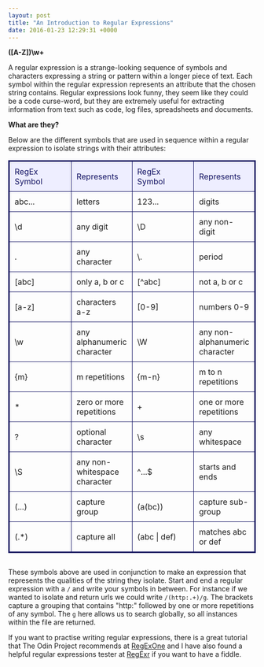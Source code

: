 ```yaml
---
layout: post
title: "An Introduction to Regular Expressions"
date: 2016-01-23 12:29:31 +0000
---
```


<strong> ([A-Z])\w+ </strong>

A regular expression is a strange-looking sequence of symbols and characters expressing a string or pattern within a longer piece of text. Each symbol within the regular expression represents an attribute that the chosen string contains. Regular expressions look funny, they seem like they could be a code curse-word, but they are extremely useful for extracting information from text such as code, log files, spreadsheets and documents. 

<strong> What are they? </strong>

Below are the different symbols that are used in sequence within a regular expression to isolate strings with their attributes:


<div align="center" style="margin-bottom: 30px;">
<table style="border-spacing: 0px; border: #111162 solid 2px;">
<tr>
<td style="width: 200px; padding: 10px; border: #111162 solid 1px; margin: 0px; color: #111162; background-color: #EEEEFF">RegEx Symbol</td>
<td style="padding: 10px; border: #111162 solid 1px; margin: 0px; color: #111162; background-color: #EEEEFF">Represents</td>
<td style="width: 200px; padding: 10px; border: #111162 solid 1px; margin: 0px; color: #111162; background-color: #EEEEFF">RegEx Symbol</td>
<td style="padding: 10px; border: #111162 solid 1px; margin: 0px; color: #111162; background-color: #EEEEFF">Represents</td>
</tr>
<tr>
<td style="padding: 10px; border: #111162 solid 1px; margin: 0px;">abc...</td>
<td style="padding: 10px; border: #111162 solid 1px; margin: 0px;">letters</td>
<td style="padding: 10px; border: #111162 solid 1px; margin: 0px;">123...</td>
<td style="padding: 10px; border: #111162 solid 1px; margin: 0px;">digits</td>
</tr>
<tr>
<td style="padding: 10px; border: #111162 solid 1px; margin: 0px;">\d</td>
<td style="padding: 10px; border: #111162 solid 1px; margin: 0px;">any digit</td>
<td style="padding: 10px; border: #111162 solid 1px; margin: 0px;">\D</td>
<td style="padding: 10px; border: #111162 solid 1px; margin: 0px;">any non-digit</td>
</tr>
<tr>
<td style="padding: 10px; border: #111162 solid 1px; margin: 0px;">.</td>
<td style="padding: 10px; border: #111162 solid 1px; margin: 0px;">any character</td>
<td style="padding: 10px; border: #111162 solid 1px; margin: 0px;">\.</td>
<td style="padding: 10px; border: #111162 solid 1px; margin: 0px;">period</td>
</tr>
<tr>
<td style="padding: 10px; border: #111162 solid 1px; margin: 0px;">[abc]</td>
<td style="padding: 10px; border: #111162 solid 1px; margin: 0px;">only a, b or c</td>
<td style="padding: 10px; border: #111162 solid 1px; margin: 0px;">[^abc]</td>
<td style="padding: 10px; border: #111162 solid 1px; margin: 0px;">not a, b or c</td>
</tr>
<tr>
<td style="padding: 10px; border: #111162 solid 1px; margin: 0px;">[a-z]</td>
<td style="padding: 10px; border: #111162 solid 1px; margin: 0px;">characters a-z</td>
<td style="padding: 10px; border: #111162 solid 1px; margin: 0px;">[0-9]</td>
<td style="padding: 10px; border: #111162 solid 1px; margin: 0px;">numbers 0-9</td>
</tr>
<tr>
<td style="padding: 10px; border: #111162 solid 1px; margin: 0px;">\w</td>
<td style="padding: 10px; border: #111162 solid 1px; margin: 0px;">any alphanumeric character</td>
<td style="padding: 10px; border: #111162 solid 1px; margin: 0px;">\W</td> 
<td style="padding: 10px; border: #111162 solid 1px; margin: 0px;">any non-alphanumeric character</td>
</tr>
<tr>
<td style="padding: 10px; border: #111162 solid 1px; margin: 0px;">{m}</td>
<td style="padding: 10px; border: #111162 solid 1px; margin: 0px;">m repetitions</td>
<td style="padding: 10px; border: #111162 solid 1px; margin: 0px;">{m-n}</td>
<td style="padding: 10px; border: #111162 solid 1px; margin: 0px;">m to n repetitions</td>
</tr>
<tr>
<td style="padding: 10px; border: #111162 solid 1px; margin: 0px;">*</td>
<td style="padding: 10px; border: #111162 solid 1px; margin: 0px;">zero or more repetitions</td>
<td style="padding: 10px; border: #111162 solid 1px; margin: 0px;">+</td>
<td style="padding: 10px; border: #111162 solid 1px; margin: 0px;">one or more repetitions</td>
</tr>
<tr>
<td style="padding: 10px; border: #111162 solid 1px; margin: 0px;">?</td>
<td style="padding: 10px; border: #111162 solid 1px; margin: 0px;">optional character</td>
<td style="padding: 10px; border: #111162 solid 1px; margin: 0px;">\s</td>
<td style="padding: 10px; border: #111162 solid 1px; margin: 0px;">any whitespace</td>
</tr>
<tr>
<td style="padding: 10px; border: #111162 solid 1px; margin: 0px;">\S</td>
<td style="padding: 10px; border: #111162 solid 1px; margin: 0px;">any non-whitespace character</td>
<td style="padding: 10px; border: #111162 solid 1px; margin: 0px;">^...$</td>
<td style="padding: 10px; border: #111162 solid 1px; margin: 0px;">starts and ends</td>
</tr>
<tr>
<td style="padding: 10px; border: #111162 solid 1px; margin: 0px;">(...)</td>
<td style="padding: 10px; border: #111162 solid 1px; margin: 0px;">capture group</td>
<td style="padding: 10px; border: #111162 solid 1px; margin: 0px;">(a(bc))</td>
<td style="padding: 10px; border: #111162 solid 1px; margin: 0px;">capture sub-group</td>
</tr>
<tr>
<td style="padding: 10px; border: #111162 solid 1px; margin: 0px;">(.*)</td>
<td style="padding: 10px; border: #111162 solid 1px; margin: 0px;">capture all</td>
<td style="padding: 10px; border: #111162 solid 1px; margin: 0px;">(abc | def)</td>
<td style="padding: 10px; border: #111162 solid 1px; margin: 0px;">matches abc or def</td>
</tr>
</table>
</div>

These symbols above are used in conjunction to make an expression that represents the qualities of the string they isolate. Start and end a regular expression with a `/` and write your symbols in between. For instance if we wanted to isolate and return urls we could write `/(http:.+)/g`. The brackets capture a grouping that contains "http:" followed by one or more repetitions of any symbol. The `g` here allows us to search globally, so all instances within the file are returned.

If you want to practise writing regular expressions, there is a great tutorial that The Odin Project recommends at [RegExOne][regexone-tutorial] and I have also found a helpful regular expressions tester at [RegExr][regexr-tester] if you want to have a fiddle.

[regexone-tutorial]: http://regexone.com/
[regexr-tester]: http://regexr.com/
